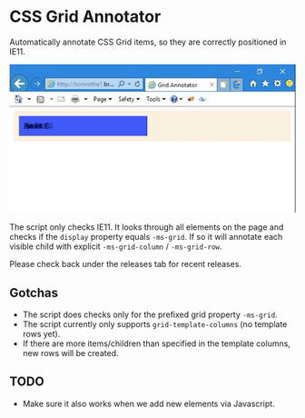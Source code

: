 # CSS Grid Annotator

Automatically annotate CSS Grid items, so they are correctly positioned in IE11.

![Demo: before, after](demo.gif)

The script only checks IE11.
It looks through all elements on the page and checks if the `display` property equals `-ms-grid`.
If so it will annotate each visible child with explicit `-ms-grid-column` / `-ms-grid-row`.

Please check back under the releases tab for recent releases.

## Gotchas

- The script does checks only for the prefixed grid property `-ms-grid`.
- The script currently only supports `grid-template-columns` (no template rows yet).
- If there are more items/children than specified in the template columns, new rows will be created.

## TODO

- Make sure it also works when we add new elements via Javascript.
